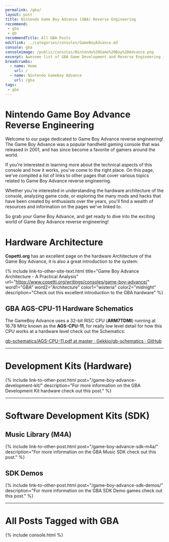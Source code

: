 ```yaml
---
permalink: /gba/
layout: post
title: Nintendo Game Boy Advance (GBA) Reverse Engineering
recommend: 
 - gba
 - gb
recommendTitle: All GBA Posts
editlink: ../categories/consoles/GameBoyAdvance.md
console: gba
consoleimage: /public/consoles/Nintendo%20Game%20Boy%20Advance.png
excerpt: Awesome list of GBA Game Development and Reverse Engineering information
breadcrumbs:
  - name: Home
    url: /
  - name: Nintendo Gameboy Advance
    url: /gba
tags:
 - gba
---
```


# Nintendo Game Boy Advance Reverse Engineering
Welcome to our page dedicated to Game Boy Advance reverse engineering! The Game Boy Advance was a popular handheld gaming console that was released in 2001, and has since become a favorite of gamers around the world. 

If you're interested in learning more about the technical aspects of this console and how it works, you've come to the right place. On this page, we've compiled a list of links to other pages that cover various topics related to Game Boy Advance reverse engineering.

Whether you're interested in understanding the hardware architecture of the console, analyzing game code, or exploring the many mods and hacks that have been created by enthusiasts over the years, you'll find a wealth of resources and information on the pages we've linked to. 

So grab your Game Boy Advance, and get ready to dive into the exciting world of Game Boy Advance reverse engineering!

# Hardware Architecture
**Copetti.org** has an excellent page on the hardware Architecture of the Game Boy Advance, it is also a great introduction to the system:

{% include link-to-other-site-text.html title="Game Boy Advance Architecture - A Practical Analysis" url="https://www.copetti.org/writings/consoles/game-boy-advance/" word1="GBA" word2="Architecture" color1="wisteria" color2="midnight" description="Check out this excellent introduction to the GBA hardware" %}

## GBA AGS-CPU-11 Hardware Schematics
The GameBoy Advance uses a 32-bit RISC CPU (**ARM7TDMI**) running at 16.78 MHz known as the **AGS-CPU-11**, for really low level detail for how this CPU works at a hardware level check out the Schematics:

[gb-schematics/AGS-CPU-11.pdf at master · Gekkio/gb-schematics · GitHub](https://github.com/Gekkio/gb-schematics/blob/master/AGS-CPU-11/schematic/AGS-CPU-11.pdf)

---
# Development Kits (Hardware)
{% include link-to-other-post.html post="/game-boy-advance-development-kit/" description="For more information on the GBA Development Kit hardware check out this post." %}

---
# Software Development Kits (SDK)

## Music Library (M4A)
{% include link-to-other-post.html post="/game-boy-advance-sdk-m4a/" description="For more information on the GBA Music SDK check out this post." %}

## SDK Demos
{% include link-to-other-post.html post="/game-boy-advance-sdk-demos/" description="For more information on the GBA SDK Demo games check out this post." %}

---

# All Posts Tagged with GBA
<div>

{% include console.html %}
</div>
